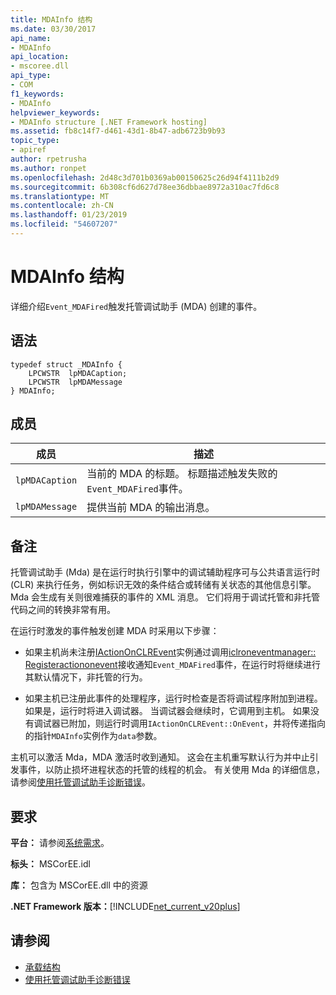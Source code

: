 ```yaml
---
title: MDAInfo 结构
ms.date: 03/30/2017
api_name:
- MDAInfo
api_location:
- mscoree.dll
api_type:
- COM
f1_keywords:
- MDAInfo
helpviewer_keywords:
- MDAInfo structure [.NET Framework hosting]
ms.assetid: fb8c14f7-d461-43d1-8b47-adb6723b9b93
topic_type:
- apiref
author: rpetrusha
ms.author: ronpet
ms.openlocfilehash: 2d48c3d701b0369ab00150625c26d94f4111b2d9
ms.sourcegitcommit: 6b308cf6d627d78ee36dbbae8972a310ac7fd6c8
ms.translationtype: MT
ms.contentlocale: zh-CN
ms.lasthandoff: 01/23/2019
ms.locfileid: "54607207"
---
```

# <a name="mdainfo-structure"></a>MDAInfo 结构
详细介绍`Event_MDAFired`触发托管调试助手 (MDA) 创建的事件。  
  
## <a name="syntax"></a>语法  
  
```  
typedef struct _MDAInfo {  
    LPCWSTR  lpMDACaption;  
    LPCWSTR  lpMDAMessage  
} MDAInfo;  
```  
  
## <a name="members"></a>成员  
  
|成员|描述|  
|------------|-----------------|  
|`lpMDACaption`|当前的 MDA 的标题。 标题描述触发失败的`Event_MDAFired`事件。|  
|`lpMDAMessage`|提供当前 MDA 的输出消息。|  
  
## <a name="remarks"></a>备注  
 托管调试助手 (Mda) 是在运行时执行引擎中的调试辅助程序可与公共语言运行时 (CLR) 来执行任务，例如标识无效的条件结合或转储有关状态的其他信息引擎。 Mda 会生成有关则很难捕获的事件的 XML 消息。 它们将用于调试托管和非托管代码之间的转换非常有用。  
  
 在运行时激发的事件触发创建 MDA 时采用以下步骤：  
  
-   如果主机尚未注册[IActionOnCLREvent](../../../../docs/framework/unmanaged-api/hosting/iactiononclrevent-interface.md)实例通过调用[iclroneventmanager:: Registeractiononevent](../../../../docs/framework/unmanaged-api/hosting/iclroneventmanager-registeractiononevent-method.md)接收通知`Event_MDAFired`事件，在运行时将继续进行其默认情况下，非托管的行为。  
  
-   如果主机已注册此事件的处理程序，运行时检查是否将调试程序附加到进程。 如果是，运行时将进入调试器。 当调试器会继续时，它调用到主机。 如果没有调试器已附加，则运行时调用`IActionOnCLREvent::OnEvent`，并将传递指向的指针`MDAInfo`实例作为`data`参数。  
  
 主机可以激活 Mda，MDA 激活时收到通知。 这会在主机重写默认行为并中止引发事件，以防止损坏进程状态的托管的线程的机会。 有关使用 Mda 的详细信息，请参阅[使用托管调试助手诊断错误](../../../../docs/framework/debug-trace-profile/diagnosing-errors-with-managed-debugging-assistants.md)。  
  
## <a name="requirements"></a>要求  
 **平台：** 请参阅[系统需求](../../../../docs/framework/get-started/system-requirements.md)。  
  
 **标头：** MSCorEE.idl  
  
 **库：** 包含为 MSCorEE.dll 中的资源  
  
 **.NET Framework 版本：**[!INCLUDE[net_current_v20plus](../../../../includes/net-current-v20plus-md.md)]  
  
## <a name="see-also"></a>请参阅
- [承载结构](../../../../docs/framework/unmanaged-api/hosting/hosting-structures.md)
- [使用托管调试助手诊断错误](../../../../docs/framework/debug-trace-profile/diagnosing-errors-with-managed-debugging-assistants.md)
